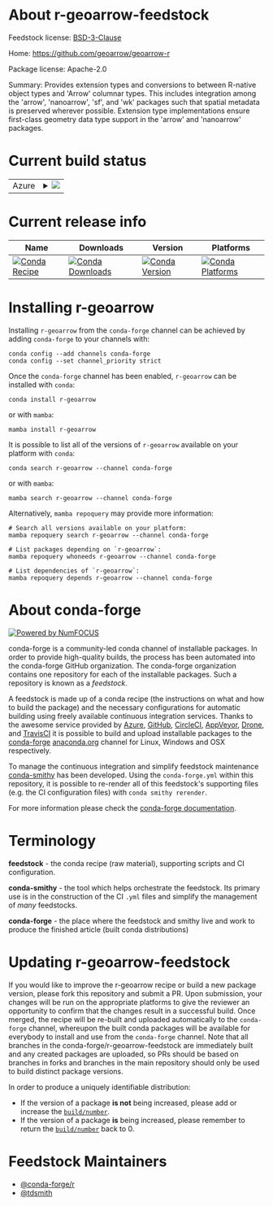 About r-geoarrow-feedstock
==========================

Feedstock license: [BSD-3-Clause](https://github.com/conda-forge/r-geoarrow-feedstock/blob/main/LICENSE.txt)

Home: https://github.com/geoarrow/geoarrow-r

Package license: Apache-2.0

Summary: Provides extension types and conversions to between R-native object types and 'Arrow' columnar types. This includes integration among the 'arrow', 'nanoarrow', 'sf', and 'wk' packages such that spatial metadata is preserved wherever possible. Extension type implementations ensure first-class geometry data type support in the 'arrow' and 'nanoarrow' packages.

Current build status
====================


<table>
    
  <tr>
    <td>Azure</td>
    <td>
      <details>
        <summary>
          <a href="https://dev.azure.com/conda-forge/feedstock-builds/_build/latest?definitionId=24713&branchName=main">
            <img src="https://dev.azure.com/conda-forge/feedstock-builds/_apis/build/status/r-geoarrow-feedstock?branchName=main">
          </a>
        </summary>
        <table>
          <thead><tr><th>Variant</th><th>Status</th></tr></thead>
          <tbody><tr>
              <td>linux_64_r_base4.3</td>
              <td>
                <a href="https://dev.azure.com/conda-forge/feedstock-builds/_build/latest?definitionId=24713&branchName=main">
                  <img src="https://dev.azure.com/conda-forge/feedstock-builds/_apis/build/status/r-geoarrow-feedstock?branchName=main&jobName=linux&configuration=linux%20linux_64_r_base4.3" alt="variant">
                </a>
              </td>
            </tr><tr>
              <td>linux_64_r_base4.4</td>
              <td>
                <a href="https://dev.azure.com/conda-forge/feedstock-builds/_build/latest?definitionId=24713&branchName=main">
                  <img src="https://dev.azure.com/conda-forge/feedstock-builds/_apis/build/status/r-geoarrow-feedstock?branchName=main&jobName=linux&configuration=linux%20linux_64_r_base4.4" alt="variant">
                </a>
              </td>
            </tr><tr>
              <td>osx_64_r_base4.3</td>
              <td>
                <a href="https://dev.azure.com/conda-forge/feedstock-builds/_build/latest?definitionId=24713&branchName=main">
                  <img src="https://dev.azure.com/conda-forge/feedstock-builds/_apis/build/status/r-geoarrow-feedstock?branchName=main&jobName=osx&configuration=osx%20osx_64_r_base4.3" alt="variant">
                </a>
              </td>
            </tr><tr>
              <td>osx_64_r_base4.4</td>
              <td>
                <a href="https://dev.azure.com/conda-forge/feedstock-builds/_build/latest?definitionId=24713&branchName=main">
                  <img src="https://dev.azure.com/conda-forge/feedstock-builds/_apis/build/status/r-geoarrow-feedstock?branchName=main&jobName=osx&configuration=osx%20osx_64_r_base4.4" alt="variant">
                </a>
              </td>
            </tr><tr>
              <td>osx_arm64_r_base4.3</td>
              <td>
                <a href="https://dev.azure.com/conda-forge/feedstock-builds/_build/latest?definitionId=24713&branchName=main">
                  <img src="https://dev.azure.com/conda-forge/feedstock-builds/_apis/build/status/r-geoarrow-feedstock?branchName=main&jobName=osx&configuration=osx%20osx_arm64_r_base4.3" alt="variant">
                </a>
              </td>
            </tr><tr>
              <td>osx_arm64_r_base4.4</td>
              <td>
                <a href="https://dev.azure.com/conda-forge/feedstock-builds/_build/latest?definitionId=24713&branchName=main">
                  <img src="https://dev.azure.com/conda-forge/feedstock-builds/_apis/build/status/r-geoarrow-feedstock?branchName=main&jobName=osx&configuration=osx%20osx_arm64_r_base4.4" alt="variant">
                </a>
              </td>
            </tr><tr>
              <td>win_64_r_base4.3</td>
              <td>
                <a href="https://dev.azure.com/conda-forge/feedstock-builds/_build/latest?definitionId=24713&branchName=main">
                  <img src="https://dev.azure.com/conda-forge/feedstock-builds/_apis/build/status/r-geoarrow-feedstock?branchName=main&jobName=win&configuration=win%20win_64_r_base4.3" alt="variant">
                </a>
              </td>
            </tr><tr>
              <td>win_64_r_base4.4</td>
              <td>
                <a href="https://dev.azure.com/conda-forge/feedstock-builds/_build/latest?definitionId=24713&branchName=main">
                  <img src="https://dev.azure.com/conda-forge/feedstock-builds/_apis/build/status/r-geoarrow-feedstock?branchName=main&jobName=win&configuration=win%20win_64_r_base4.4" alt="variant">
                </a>
              </td>
            </tr>
          </tbody>
        </table>
      </details>
    </td>
  </tr>
</table>

Current release info
====================

| Name | Downloads | Version | Platforms |
| --- | --- | --- | --- |
| [![Conda Recipe](https://img.shields.io/badge/recipe-r--geoarrow-green.svg)](https://anaconda.org/conda-forge/r-geoarrow) | [![Conda Downloads](https://img.shields.io/conda/dn/conda-forge/r-geoarrow.svg)](https://anaconda.org/conda-forge/r-geoarrow) | [![Conda Version](https://img.shields.io/conda/vn/conda-forge/r-geoarrow.svg)](https://anaconda.org/conda-forge/r-geoarrow) | [![Conda Platforms](https://img.shields.io/conda/pn/conda-forge/r-geoarrow.svg)](https://anaconda.org/conda-forge/r-geoarrow) |

Installing r-geoarrow
=====================

Installing `r-geoarrow` from the `conda-forge` channel can be achieved by adding `conda-forge` to your channels with:

```
conda config --add channels conda-forge
conda config --set channel_priority strict
```

Once the `conda-forge` channel has been enabled, `r-geoarrow` can be installed with `conda`:

```
conda install r-geoarrow
```

or with `mamba`:

```
mamba install r-geoarrow
```

It is possible to list all of the versions of `r-geoarrow` available on your platform with `conda`:

```
conda search r-geoarrow --channel conda-forge
```

or with `mamba`:

```
mamba search r-geoarrow --channel conda-forge
```

Alternatively, `mamba repoquery` may provide more information:

```
# Search all versions available on your platform:
mamba repoquery search r-geoarrow --channel conda-forge

# List packages depending on `r-geoarrow`:
mamba repoquery whoneeds r-geoarrow --channel conda-forge

# List dependencies of `r-geoarrow`:
mamba repoquery depends r-geoarrow --channel conda-forge
```


About conda-forge
=================

[![Powered by
NumFOCUS](https://img.shields.io/badge/powered%20by-NumFOCUS-orange.svg?style=flat&colorA=E1523D&colorB=007D8A)](https://numfocus.org)

conda-forge is a community-led conda channel of installable packages.
In order to provide high-quality builds, the process has been automated into the
conda-forge GitHub organization. The conda-forge organization contains one repository
for each of the installable packages. Such a repository is known as a *feedstock*.

A feedstock is made up of a conda recipe (the instructions on what and how to build
the package) and the necessary configurations for automatic building using freely
available continuous integration services. Thanks to the awesome service provided by
[Azure](https://azure.microsoft.com/en-us/services/devops/), [GitHub](https://github.com/),
[CircleCI](https://circleci.com/), [AppVeyor](https://www.appveyor.com/),
[Drone](https://cloud.drone.io/welcome), and [TravisCI](https://travis-ci.com/)
it is possible to build and upload installable packages to the
[conda-forge](https://anaconda.org/conda-forge) [anaconda.org](https://anaconda.org/)
channel for Linux, Windows and OSX respectively.

To manage the continuous integration and simplify feedstock maintenance
[conda-smithy](https://github.com/conda-forge/conda-smithy) has been developed.
Using the ``conda-forge.yml`` within this repository, it is possible to re-render all of
this feedstock's supporting files (e.g. the CI configuration files) with ``conda smithy rerender``.

For more information please check the [conda-forge documentation](https://conda-forge.org/docs/).

Terminology
===========

**feedstock** - the conda recipe (raw material), supporting scripts and CI configuration.

**conda-smithy** - the tool which helps orchestrate the feedstock.
                   Its primary use is in the construction of the CI ``.yml`` files
                   and simplify the management of *many* feedstocks.

**conda-forge** - the place where the feedstock and smithy live and work to
                  produce the finished article (built conda distributions)


Updating r-geoarrow-feedstock
=============================

If you would like to improve the r-geoarrow recipe or build a new
package version, please fork this repository and submit a PR. Upon submission,
your changes will be run on the appropriate platforms to give the reviewer an
opportunity to confirm that the changes result in a successful build. Once
merged, the recipe will be re-built and uploaded automatically to the
`conda-forge` channel, whereupon the built conda packages will be available for
everybody to install and use from the `conda-forge` channel.
Note that all branches in the conda-forge/r-geoarrow-feedstock are
immediately built and any created packages are uploaded, so PRs should be based
on branches in forks and branches in the main repository should only be used to
build distinct package versions.

In order to produce a uniquely identifiable distribution:
 * If the version of a package **is not** being increased, please add or increase
   the [``build/number``](https://docs.conda.io/projects/conda-build/en/latest/resources/define-metadata.html#build-number-and-string).
 * If the version of a package **is** being increased, please remember to return
   the [``build/number``](https://docs.conda.io/projects/conda-build/en/latest/resources/define-metadata.html#build-number-and-string)
   back to 0.

Feedstock Maintainers
=====================

* [@conda-forge/r](https://github.com/orgs/conda-forge/teams/r/)
* [@tdsmith](https://github.com/tdsmith/)

